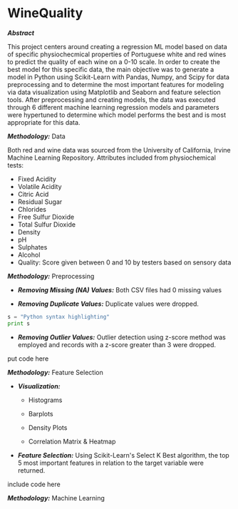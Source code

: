# WineQuality

**_Abstract_**

This project centers around creating a regression ML model based on data of specific physiochecmical properties of Portuguese white and red wines to predict the quality of each wine on a 0-10 scale. In order to create the best model for this specific data, the main objective was to generate a model in Python using Scikit-Learn with Pandas, Numpy, and Scipy for data preprocessing and to determine the most important features for modeling via data visualization using Matplotlib and Seaborn and feature selection tools. After preprocessing and creating models, the data was executed through 6 different machine learning regression models and parameters were hypertuned to determine which model performs the best and is most appropriate for this data.

**_Methodology:_** Data

Both red and wine data was sourced from the University of California, Irvine Machine Learning Repository. Attributes included from physiochemical tests:
* Fixed Acidity
* Volatile Acidity
* Citric Acid 
* Residual Sugar 
* Chlorides
* Free Sulfur Dioxide
* Total Sulfur Dioxide
* Density
* pH
* Sulphates
* Alcohol
* Quality: Score given between 0 and 10 by testers based on sensory data



**_Methodology:_** Preprocessing

* **_Removing Missing (NA) Values:_**
Both CSV files had 0 missing values

* **_Removing Duplicate Values:_**
Duplicate values were dropped. 

```python
s = "Python syntax highlighting"
print s
```

* **_Removing Outlier Values:_**
Outlier detection using z-score method was employed and records with a z-score greater than 3 were dropped.

put code here

**_Methodology:_** Feature Selection 

* **_Visualization:_**
  * Histograms 



  * Barplots 




  * Density Plots 



  * Correlation Matrix & Heatmap

* **_Feature Selection:_**
Using Scikit-Learn's Select K Best algorithm, the top 5 most important features in relation to the target variable were returned. 

include code here

**_Methodology:_** Machine Learning  




